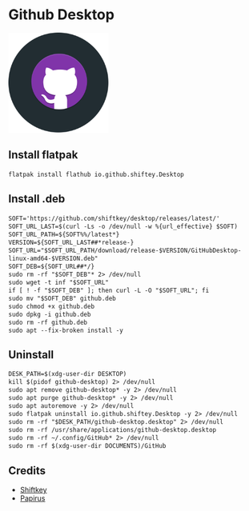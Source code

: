 # Github Desktop
<img src="preview.svg" width="200">

## Install flatpak
```
flatpak install flathub io.github.shiftey.Desktop
```

## Install .deb
```
SOFT='https://github.com/shiftkey/desktop/releases/latest/'
SOFT_URL_LAST=$(curl -Ls -o /dev/null -w %{url_effective} $SOFT)
SOFT_URL_PATH=${SOFT%%/latest*}
VERSION=${SOFT_URL_LAST##*release-}
SOFT_URL="$SOFT_URL_PATH/download/release-$VERSION/GitHubDesktop-linux-amd64-$VERSION.deb"
SOFT_DEB=${SOFT_URL##*/}
sudo rm -rf "$SOFT_DEB"* 2> /dev/null
sudo wget -t inf "$SOFT_URL"
if [ ! -f "$SOFT_DEB" ]; then curl -L -O "$SOFT_URL"; fi
sudo mv "$SOFT_DEB" github.deb
sudo chmod +x github.deb
sudo dpkg -i github.deb
sudo rm -rf github.deb
sudo apt --fix-broken install -y
```

## Uninstall
```
DESK_PATH=$(xdg-user-dir DESKTOP)
kill $(pidof github-desktop) 2> /dev/null
sudo apt remove github-desktop* -y 2> /dev/null
sudo apt purge github-desktop* -y 2> /dev/null
sudo apt autoremove -y 2> /dev/null
sudo flatpak uninstall io.github.shiftey.Desktop -y 2> /dev/null
sudo rm -rf "$DESK_PATH/github-desktop.desktop" 2> /dev/null
sudo rm -rf /usr/share/applications/github-desktop.desktop
sudo rm -rf ~/.config/GitHub* 2> /dev/null
sudo rm -rf $(xdg-user-dir DOCUMENTS)/GitHub
```


## Credits
* [Shiftkey](https://github.com/shiftkey/desktop)
* [Papirus](https://github.com/PapirusDevelopmentTeam)
